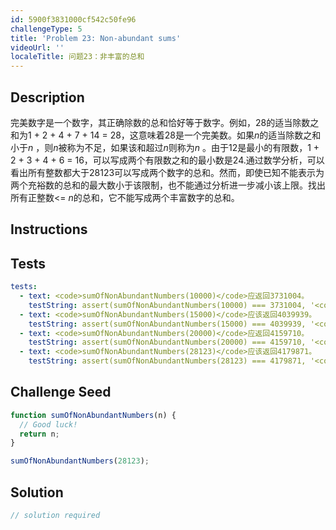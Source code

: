 ```yaml
---
id: 5900f3831000cf542c50fe96
challengeType: 5
title: 'Problem 23: Non-abundant sums'
videoUrl: ''
localeTitle: 问题23：非丰富的总和
---
```


## Description
<section id="description">完美数字是一个数字，其正确除数的总和恰好等于数字。例如，28的适当除数之和为1 + 2 + 4 + 7 + 14 = 28，这意味着28是一个完美数。如果<var>n</var>的适当除数之和小于<var>n</var> ，则<var>n</var>被称为不足，如果该和超过<var>n</var>则称为<var>n</var> 。由于12是最小的有限数，1 + 2 + 3 + 4 + 6 = 16，可以写成两个有限数之和的最小数是24.通过数学分析，可以看出所有整数都大于28123可以写成两个数字的总和。然而，即使已知不能表示为两个充裕数的总和的最大数小于该限制，也不能通过分析进一步减小该上限。找出所有正整数&lt;= <var>n</var>的总和，它不能写成两个丰富数字的总和。 </section>

## Instructions
<section id="instructions">
</section>

## Tests
<section id='tests'>

```yml
tests:
  - text: <code>sumOfNonAbundantNumbers(10000)</code>应返回3731004。
    testString: assert(sumOfNonAbundantNumbers(10000) === 3731004, '<code>sumOfNonAbundantNumbers(10000)</code> should return 3731004.');
  - text: <code>sumOfNonAbundantNumbers(15000)</code>应该返回4039939。
    testString: assert(sumOfNonAbundantNumbers(15000) === 4039939, '<code>sumOfNonAbundantNumbers(15000)</code> should return 4039939.');
  - text: <code>sumOfNonAbundantNumbers(20000)</code>应返回4159710。
    testString: assert(sumOfNonAbundantNumbers(20000) === 4159710, '<code>sumOfNonAbundantNumbers(20000)</code> should return 4159710.');
  - text: <code>sumOfNonAbundantNumbers(28123)</code>应该返回4179871。
    testString: assert(sumOfNonAbundantNumbers(28123) === 4179871, '<code>sumOfNonAbundantNumbers(28123)</code> should return 4179871.');

```

</section>

## Challenge Seed
<section id='challengeSeed'>

<div id='js-seed'>

```js
function sumOfNonAbundantNumbers(n) {
  // Good luck!
  return n;
}

sumOfNonAbundantNumbers(28123);

```

</div>



</section>

## Solution
<section id='solution'>

```js
// solution required
```
</section>
